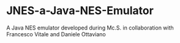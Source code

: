 # JNES-a-Java-NES-Emulator
A Java NES emulator developed during Mc.S. in collaboration with Francesco Vitale and Daniele Ottaviano
